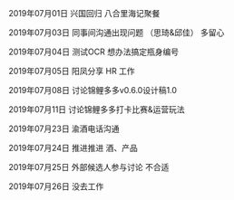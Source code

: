 2019年07月01日
兴国回归
八合里海记聚餐

2019年07月03日
同事间沟通出现问题 （思琦&邱佳）
多留心

2019年07月04日
测试OCR 想办法搞定瓶身编号

2019年07月05日
阳凤分享 HR 工作

2019年07月08日
讨论锦鲤多多v0.6.0设计稿1.0

2019年07月11日
讨论锦鲤多多打卡比赛&运营玩法


2019年07月23日
渝酒电话沟通


2019年07月24日
推进推进 酒、产品

2019年07月25日
外部候选人参与讨论 不合适

2019年07月26日
没去工作